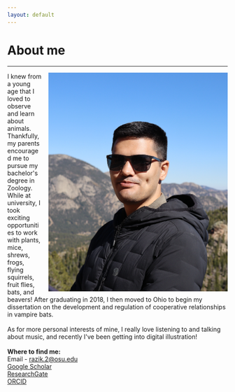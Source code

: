 ```yaml
---
layout: default
---
```

# About me
---
<img align="right" src="assets/photos/IMG_3775_crop.JPG" loading="lazy" decoding="async" height="500px" style="float:right; margin-left:15px; margin-bottom:3px">I knew from a young age that I loved to observe and learn about animals. Thankfully, my parents encouraged me to pursue my bachelor's degree in Zoology. While at university, I took exciting opportunities to work with plants, mice, shrews, frogs, flying squirrels, fruit flies, bats, and beavers! After graduating in 2018, I then moved to Ohio to begin my dissertation on the development and regulation of cooperative relationships in vampire bats.
<br /> 
<br /> 
As for more personal interests of mine, I really love listening to and talking about music, and recently I've been getting into digital illustration!
<br />
<br />
**Where to find me:** <br/> 
Email - [razik.2@osu.edu](mailto:razik.2@osu.edu) <br/>
[Google Scholar](https://scholar.google.com/citations?user=-YQ4T1YAAAAJ&hl=en) <br/>
[ResearchGate](https://www.researchgate.net/profile/Imran_Razik) <br/>
[ORCID](https://orcid.org/0000-0002-8529-6212) <br/>

